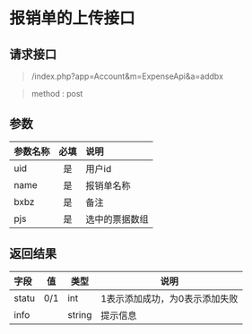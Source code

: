 # 报销单的上传接口
## 请求接口 

> /index.php?app=Account&m=ExpenseApi&a=addbx

>  method : post

## 参数

| 参数名称      |    必填 | 说明  |
| :-------- | :--------:| :-- |
|uid| 是| 用户id |
|name| 是| 报销单名称|
|bxbz| 是| 备注 |
|pjs| 是| 选中的票据数组 |


## 返回结果
|字段 |  值| 类型 | 说明|
|:----|----|----|-----|
|statu|0/1 |int|1表示添加成功，为0表示添加失败|
|info|  |string|提示信息|